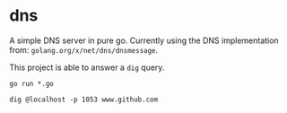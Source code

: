 # dns

A simple DNS server in pure go. Currently using the DNS implementation from: `golang.org/x/net/dns/dnsmessage`.

This project is able to answer a `dig` query.

```
go run *.go
```

```
dig @localhost -p 1053 www.github.com
```
